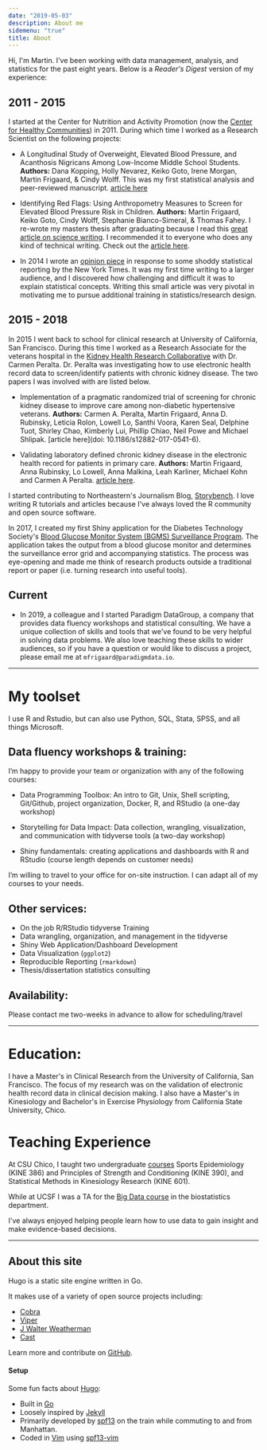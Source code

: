 ```yaml
---
date: "2019-05-03"
description: About me
sidemenu: "true"
title: About
---
```


Hi, I'm Martin. I've been working with data management, analysis, and statistics for the past eight years. Below is a *Reader's Digest* version of my experience:

## 2011 - 2015

I started at the Center for Nutrition and Activity Promotion (now the [Center for Healthy Communities](https://www.csuchico.edu/chc/)) in 2011. During which time I worked as a Research Scientist on the following projects:

- A Longitudinal Study of Overweight, Elevated Blood Pressure, and Acanthosis Nigricans Among Low-Income Middle School Students. **Authors:** Dana Kopping, Holly Nevarez, Keiko Goto, Irene Morgan, Martin Frigaard, & Cindy Wolff. This was my first statistical analysis and peer-reviewed manuscript. [article here](https://www.ncbi.nlm.nih.gov/pubmed/22147837)

- Identifying Red Flags: Using Anthropometry Measures to Screen for Elevated Blood Pressure Risk in Children. **Authors:** Martin Frigaard, Keiko Goto, Cindy Wolff, Stephanie Bianco-Simeral, & Thomas Fahey. I re-wrote my masters thesis after graduating because I read this [great article on science writing](https://www.americanscientist.org/blog/the-long-view/the-science-of-scientific-writing). I recommended it to everyone who does any kind of technical writing. Check out the [article here](http://dx.doi.org/10.1177/1941406412470719).

- In 2014 I wrote an [opinion piece](https://www.newsreview.com/chico/clarity-on-childhood-obesity-rates/content?oid=13239774) in response to some shoddy statistical reporting by the New York Times. It was my first time writing to a larger audience, and I discovered how challenging and difficult it was to explain statistical concepts. Writing this small article was very pivotal in motivating me to pursue additional training in statistics/research design. 

## 2015 - 2018

In 2015 I went back to school for clinical research at University of California, San Francisco. During this time I worked as a Research Associate for the veterans hospital in the [Kidney Health Research Collaborative](https://khrc.ucsf.edu/) with Dr. Carmen Peralta. Dr. Peralta was investigating how to use electronic health record data to screen/identify patients with chronic kidney disease. The two papers I was involved with are listed below. 

- Implementation of a pragmatic randomized trial of screening for chronic kidney disease to improve care among non-diabetic hypertensive veterans. **Authors:** Carmen A. Peralta, Martin Frigaard, Anna D. Rubinsky, Leticia Rolon, Lowell Lo, Santhi Voora, Karen Seal, Delphine Tuot, Shirley Chao, Kimberly Lui, Phillip Chiao, Neil Powe and Michael Shlipak. [article here](doi: 10.1186/s12882-017-0541-6).

- Validating laboratory defined chronic kidney disease in the electronic health record for patients in primary care. **Authors:** Martin Frigaard, Anna Rubinsky, Lo Lowell, Anna Malkina, Leah Karliner, Michael Kohn and Carmen A Peralta. [article here](doi.org/10.1186/s12882-018-1156-2).



I started contributing to Northeastern's Journalism Blog, [Storybench](http://www.storybench.org/category/data-journalism-in-r/). I love writing R tutorials and articles because I've always loved the R community and open source software.

In 2017, I created my first Shiny application for the Diabetes Technology Society's [Blood Glucose Monitor System (BGMS) Surveillance Program](https://www.diabetestechnology.org/surveillance.shtml). The application takes the output from a blood glucose monitor and determines the surveillance error grid and accompanying statistics. The process was eye-opening and made me think of research products outside a traditional report or paper (i.e. turning research into useful tools). 

## Current

- In 2019, a colleague and I started Paradigm DataGroup, a company that provides data fluency workshops and statistical consulting. We have a unique collection of skills and tools that we've found to be very helpful in solving data problems. We also love teaching these skills to wider audiences, so if you have a question or would like to discuss a project, please email me at `mfrigaard@paradigmdata.io`.  

***

# My toolset

I use R and Rstudio, but can also use Python, SQL, Stata, SPSS, and all things Microsoft.

## Data fluency workshops & training:

I’m happy to provide your team or organization with any of the following courses:

- Data Programming Toolbox: An intro to Git, Unix, Shell scripting, Git/Github, project organization, Docker, R, and RStudio (a one-day workshop)

- Storytelling for Data Impact: Data collection, wrangling, visualization, and communication with tidyverse tools (a two-day workshop)

- Shiny fundamentals: creating applications and dashboards with R and RStudio (course length depends on customer needs)

I’m willing to travel to your office for on-site instruction. I can adapt all of my courses to your needs.

## Other services:

- On the job R/RStudio tidyverse Training  
- Data wrangling, organization, and management in the tidyverse  
- Shiny Web Application/Dashboard Development  
- Data Visualization (`ggplot2`)  
- Reproducible Reporting (`rmarkdown`)  
- Thesis/dissertation statistics consulting 

## Availability:

Please contact me two-weeks in advance to allow for scheduling/travel

***


# Education:

I have a Master's in Clinical Research from the University of California, San Francisco. The focus of my research was on the validation of electronic health record data in clinical decision making. I also have a Master's in Kinesiology and Bachelor's in Exercise Physiology from California State University, Chico. 

# Teaching Experience 

At CSU Chico, I taught two undergraduate [courses](https://catalog.csuchico.edu/viewer/13/KINE/EXERNONEBS.html) Sports Epidemiology (KINE 386) and Principles of Strength and Conditioning (KINE 390), and Statistical Methods in Kinesiology Research (KINE 601). 

While at UCSF I was a TA for the [Big Data course](http://ticr.ucsf.edu/courses/schedule/data_science.html) in the biostatistics department.

I've always enjoyed helping people learn how to use data to gain insight and make evidence-based decisions.

***

## About this site

Hugo is a static site engine written in Go.

It makes use of a variety of open source projects including:

* [Cobra](https://github.com/spf13/cobra)
* [Viper](https://github.com/spf13/viper)
* [J Walter Weatherman](https://github.com/spf13/jWalterWeatherman)
* [Cast](https://github.com/spf13/cast)

Learn more and contribute on [GitHub](https://github.com/spf13).

#### Setup

Some fun facts about [Hugo](http://gohugo.io/):

* Built in [Go](http://golang.org/)
* Loosely inspired by [Jekyll](http://jekyllrb.com/)
* Primarily developed by [spf13](http://spf13.com/) on the train while commuting to and from Manhattan.
* Coded in [Vim](http://vim.org) using [spf13-vim](http://vim.spf13.com/)
